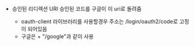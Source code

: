 - 승인된 리디렉션 URI
    승인된 코드를 구글이 이 uri로 돌려줌
    
    - oauth-client 라이브러리를 사용할경우 주소는 /login/oauth2/code로 고정이 되어있음
    - 구글은 + "/google"과 같이 사용


